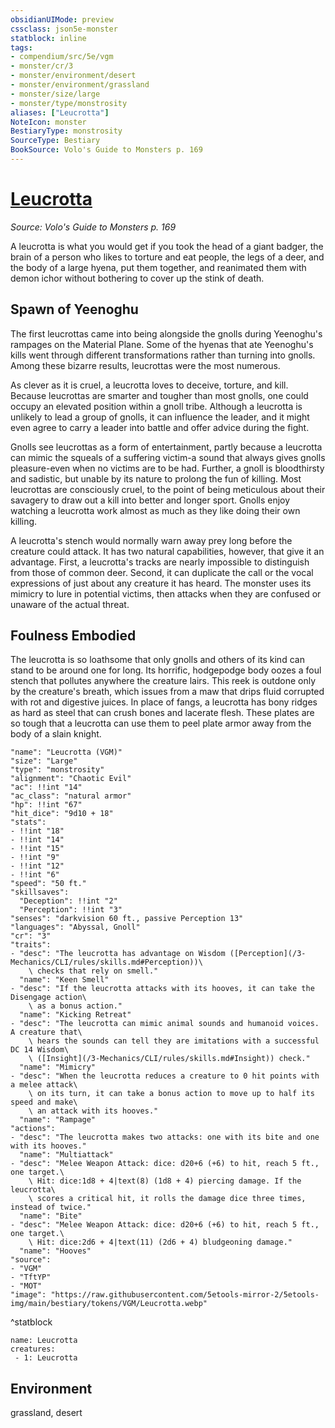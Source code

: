 ```yaml
---
obsidianUIMode: preview
cssclass: json5e-monster
statblock: inline
tags:
- compendium/src/5e/vgm
- monster/cr/3
- monster/environment/desert
- monster/environment/grassland
- monster/size/large
- monster/type/monstrosity
aliases: ["Leucrotta"]
NoteIcon: monster
BestiaryType: monstrosity
SourceType: Bestiary
BookSource: Volo's Guide to Monsters p. 169
---
```

# [Leucrotta](3-Mechanics\CLI\bestiary\monstrosity/leucrotta-vgm.md)
*Source: Volo's Guide to Monsters p. 169*  

A leucrotta is what you would get if you took the head of a giant badger, the brain of a person who likes to torture and eat people, the legs of a deer, and the body of a large hyena, put them together, and reanimated them with demon ichor without bothering to cover up the stink of death.

## Spawn of Yeenoghu

The first leucrottas came into being alongside the gnolls during Yeenoghu's rampages on the Material Plane. Some of the hyenas that ate Yeenoghu's kills went through different transformations rather than turning into gnolls. Among these bizarre results, leucrottas were the most numerous.

As clever as it is cruel, a leucrotta loves to deceive, torture, and kill. Because leucrottas are smarter and tougher than most gnolls, one could occupy an elevated position within a gnoll tribe. Although a leucrotta is unlikely to lead a group of gnolls, it can influence the leader, and it might even agree to carry a leader into battle and offer advice during the fight.

Gnolls see leucrottas as a form of entertainment, partly because a leucrotta can mimic the squeals of a suffering victim-a sound that always gives gnolls pleasure-even when no victims are to be had. Further, a gnoll is bloodthirsty and sadistic, but unable by its nature to prolong the fun of killing. Most leucrottas are consciously cruel, to the point of being meticulous about their savagery to draw out a kill into better and longer sport. Gnolls enjoy watching a leucrotta work almost as much as they like doing their own killing.

A leucrotta's stench would normally warn away prey long before the creature could attack. It has two natural capabilities, however, that give it an advantage. First, a leucrotta's tracks are nearly impossible to distinguish from those of common deer. Second, it can duplicate the call or the vocal expressions of just about any creature it has heard. The monster uses its mimicry to lure in potential victims, then attacks when they are confused or unaware of the actual threat.

## Foulness Embodied

The leucrotta is so loathsome that only gnolls and others of its kind can stand to be around one for long. Its horrific, hodgepodge body oozes a foul stench that pollutes anywhere the creature lairs. This reek is outdone only by the creature's breath, which issues from a maw that drips fluid corrupted with rot and digestive juices. In place of fangs, a leucrotta has bony ridges as hard as steel that can crush bones and lacerate flesh. These plates are so tough that a leucrotta can use them to peel plate armor away from the body of a slain knight.

```statblock
"name": "Leucrotta (VGM)"
"size": "Large"
"type": "monstrosity"
"alignment": "Chaotic Evil"
"ac": !!int "14"
"ac_class": "natural armor"
"hp": !!int "67"
"hit_dice": "9d10 + 18"
"stats":
- !!int "18"
- !!int "14"
- !!int "15"
- !!int "9"
- !!int "12"
- !!int "6"
"speed": "50 ft."
"skillsaves":
  "Deception": !!int "2"
  "Perception": !!int "3"
"senses": "darkvision 60 ft., passive Perception 13"
"languages": "Abyssal, Gnoll"
"cr": "3"
"traits":
- "desc": "The leucrotta has advantage on Wisdom ([Perception](/3-Mechanics/CLI/rules/skills.md#Perception))\
    \ checks that rely on smell."
  "name": "Keen Smell"
- "desc": "If the leucrotta attacks with its hooves, it can take the Disengage action\
    \ as a bonus action."
  "name": "Kicking Retreat"
- "desc": "The leucrotta can mimic animal sounds and humanoid voices. A creature that\
    \ hears the sounds can tell they are imitations with a successful DC 14 Wisdom\
    \ ([Insight](/3-Mechanics/CLI/rules/skills.md#Insight)) check."
  "name": "Mimicry"
- "desc": "When the leucrotta reduces a creature to 0 hit points with a melee attack\
    \ on its turn, it can take a bonus action to move up to half its speed and make\
    \ an attack with its hooves."
  "name": "Rampage"
"actions":
- "desc": "The leucrotta makes two attacks: one with its bite and one with its hooves."
  "name": "Multiattack"
- "desc": "Melee Weapon Attack: dice: d20+6 (+6) to hit, reach 5 ft., one target.\
    \ Hit: dice:1d8 + 4|text(8) (1d8 + 4) piercing damage. If the leucrotta\
    \ scores a critical hit, it rolls the damage dice three times, instead of twice."
  "name": "Bite"
- "desc": "Melee Weapon Attack: dice: d20+6 (+6) to hit, reach 5 ft., one target.\
    \ Hit: dice:2d6 + 4|text(11) (2d6 + 4) bludgeoning damage."
  "name": "Hooves"
"source":
- "VGM"
- "TftYP"
- "MOT"
"image": "https://raw.githubusercontent.com/5etools-mirror-2/5etools-img/main/bestiary/tokens/VGM/Leucrotta.webp"
```
^statblock

```encounter-table
name: Leucrotta
creatures:
 - 1: Leucrotta
```

## Environment

grassland, desert